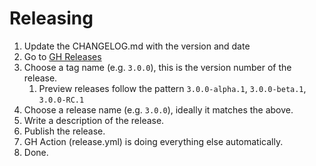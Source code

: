Releasing
=========

 1. Update the CHANGELOG.md with the version and date 
 2. Go to [GH Releases](https://github.com/PostHog/posthog-android/releases)
 3. Choose a tag name (e.g. `3.0.0`), this is the version number of the release.
     1. Preview releases follow the pattern `3.0.0-alpha.1`, `3.0.0-beta.1`, `3.0.0-RC.1`
 4. Choose a release name (e.g. `3.0.0`), ideally it matches the above.
 5. Write a description of the release.
 6. Publish the release.
 7. GH Action (release.yml) is doing everything else automatically.
 8. Done.
